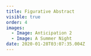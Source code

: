 ```yaml
---
title: Figurative Abstract
visible: true
order: 4
images:
  - Image: Anticipation 2
  - Image: A Summer Night
date: 2020-01-28T03:07:35.004Z
---
```


